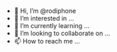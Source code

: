 - 👋 Hi, I’m @rodiphone
- 👀 I’m interested in ...
- 🌱 I’m currently learning ...
- 💞️ I’m looking to collaborate on ...
- 📫 How to reach me ...

<!---
rodiphone/rodiphone is a ✨ special ✨ repository because its `README.md` (this file) appears on your GitHub profile.
You can click the Preview link to take a look at your changes.
--->
